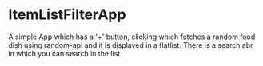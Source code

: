 # ItemListFilterApp
A simple App which has a '+' button, clicking which fetches a random food dish using random-api and it is displayed in a flatlist. There is a search abr in which you can search in the list
